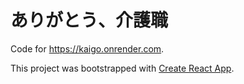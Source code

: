 # ありがとう、介護職

Code for https://kaigo.onrender.com.

This project was bootstrapped with [Create React App](https://github.com/facebook/create-react-app).